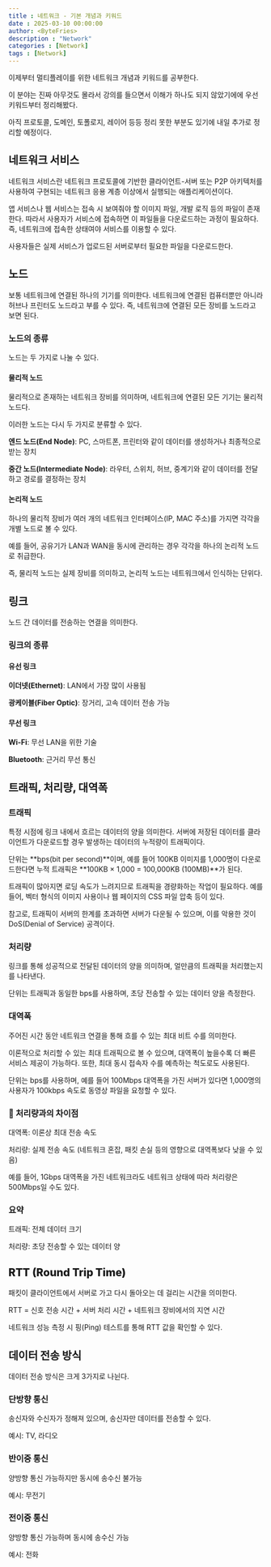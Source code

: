 ```yaml
---
title : 네트워크 - 기본 개념과 키워드
date : 2025-03-10 00:00:00
author: <ByteFries>
description : "Network"
categories : [Network]
tags : [Network]
---
```

이제부터 멀티플레이를 위한 네트워크 개념과 키워드를 공부한다.  

이 분야는 진짜 아무것도 몰라서 강의를 들으면서 이해가 하나도 되지 않았기에에 우선 키워드부터 정리해봤다.  

아직 프로토콜, 도메인, 토폴로지, 레이어 등등 정리 못한 부분도 있기에 내일 추가로 정리할 예정이다.  

## <span style = "font-weight: 800;">네트워크 서비스</span>

네트워크 서비스란 네트워크 프로토콜에 기반한 클라이언트-서버 또는 P2P 아키텍처를 사용하여 구현되는 네트워크 응용 계층 이상에서 실행되는 애플리케이션이다.

앱 서비스나 웹 서비스는 접속 시 보여줘야 할 이미지 파일, 개발 로직 등의 파일이 존재한다. 따라서 사용자가 서비스에 접속하면 이 파일들을 다운로드하는 과정이 필요하다. 즉, 네트워크에 접속한 상태여야 서비스를 이용할 수 있다.

사용자들은 실제 서비스가 업로드된 서버로부터 필요한 파일을 다운로드한다.

## <span style = "font-weight: 800;">노드</span>

보통 네트워크에 연결된 하나의 기기를 의미한다. 네트워크에 연결된 컴퓨터뿐만 아니라 허브나 프린터도 노드라고 부를 수 있다. 즉, 네트워크에 연결된 모든 장비를 노드라고 보면 된다.

### <span style = "font-weight: 800;">노드의 종류</span>
노드는 두 가지로 나눌 수 있다.

#### <span style = "font-weight: 800;">물리적 노드</span>

물리적으로 존재하는 네트워크 장비를 의미하며, 네트워크에 연결된 모든 기기는 물리적 노드다.

이러한 노드는 다시 두 가지로 분류할 수 있다.

**엔드 노드(End Node)**: PC, 스마트폰, 프린터와 같이 데이터를 생성하거나 최종적으로 받는 장치

**중간 노드(Intermediate Node)**: 라우터, 스위치, 허브, 중계기와 같이 데이터를 전달하고 경로를 결정하는 장치

#### <span style = "font-weight: 800;">논리적 노드</span>

하나의 물리적 장비가 여러 개의 네트워크 인터페이스(IP, MAC 주소)를 가지면 각각을 개별 노드로 볼 수 있다.

예를 들어, 공유기가 LAN과 WAN을 동시에 관리하는 경우 각각을 하나의 논리적 노드로 취급한다.

즉, 물리적 노드는 실제 장비를 의미하고, 논리적 노드는 네트워크에서 인식하는 단위다.

## <span style = "font-weight: 800;">링크</span>

노드 간 데이터를 전송하는 연결을 의미한다.

### <span style = "font-weight: 800;">링크의 종류</span>

#### <span style = "font-weight: 800;">유선 링크</span>

**이더넷(Ethernet)**: LAN에서 가장 많이 사용됨

**광케이블(Fiber Optic)**: 장거리, 고속 데이터 전송 가능

#### <span style = "font-weight: 800;">무선 링크</span>

**Wi-Fi**: 무선 LAN을 위한 기술

**Bluetooth**: 근거리 무선 통신

## <span style = "font-weight: 800;">트래픽, 처리량, 대역폭</span>

### <span style = "font-weight: 800;">트래픽</span>

특정 시점에 링크 내에서 흐르는 데이터의 양을 의미한다. 서버에 저장된 데이터를 클라이언트가 다운로드할 경우 발생하는 데이터의 누적량이 트래픽이다.

단위는 **bps(bit per second)**이며, 예를 들어 100KB 이미지를 1,000명이 다운로드한다면 누적 트래픽은 **100KB × 1,000 = 100,000KB (100MB)**가 된다.

트래픽이 많아지면 로딩 속도가 느려지므로 트래픽을 경량화하는 작업이 필요하다.
예를 들어, 벡터 형식의 이미지 사용이나 웹 페이지의 CSS 파일 압축 등이 있다.

참고로, 트래픽이 서버의 한계를 초과하면 서버가 다운될 수 있으며, 이를 악용한 것이 DoS(Denial of Service) 공격이다.

### <span style = "font-weight: 800;">처리량</span>

링크를 통해 성공적으로 전달된 데이터의 양을 의미하며, 얼만큼의 트래픽을 처리했는지를 나타낸다.

단위는 트래픽과 동일한 bps를 사용하며, 초당 전송할 수 있는 데이터 양을 측정한다.


### <span style = "font-weight: 800;">대역폭</span>

주어진 시간 동안 네트워크 연결을 통해 흐를 수 있는 최대 비트 수를 의미한다.

이론적으로 처리할 수 있는 최대 트래픽으로 볼 수 있으며, 대역폭이 높을수록 더 빠른 서비스 제공이 가능하다. 또한, 최대 동시 접속자 수를 예측하는 척도로도 사용된다.

단위는 bps를 사용하며, 예를 들어 100Mbps 대역폭을 가진 서버가 있다면 1,000명의 사용자가 100kbps 속도로 동영상 파일을 요청할 수 있다.

### <span style = "font-weight: 800;">🚨 처리량과의 차이점</span>

대역폭: 이론상 최대 전송 속도

처리량: 실제 전송 속도 (네트워크 혼잡, 패킷 손실 등의 영향으로 대역폭보다 낮을 수 있음)

예를 들어, 1Gbps 대역폭을 가진 네트워크라도 네트워크 상태에 따라 처리량은 500Mbps일 수도 있다.

### <span style = "font-weight: 800;">요약</span>

트래픽: 전체 데이터 크기

처리량: 초당 전송할 수 있는 데이터 양


## <span style = "font-weight: 800;">RTT (Round Trip Time)</span>

패킷이 클라이언트에서 서버로 가고 다시 돌아오는 데 걸리는 시간을 의미한다.

RTT = 신호 전송 시간 + 서버 처리 시간 + 네트워크 장비에서의 지연 시간

네트워크 성능 측정 시 핑(Ping) 테스트를 통해 RTT 값을 확인할 수 있다.

## <span style = "font-weight: 800;">데이터 전송 방식</span>

데이터 전송 방식은 크게 3가지로 나뉜다.

### <span style = "font-weight: 800;">단방향 통신</span>

송신자와 수신자가 정해져 있으며, 송신자만 데이터를 전송할 수 있다.

예시: TV, 라디오

### <span style = "font-weight: 800;">반이중 통신</span>

양방향 통신 가능하지만 동시에 송수신 불가능

예시: 무전기

### <span style = "font-weight: 800;">전이중 통신</span>

양방향 통신 가능하며 동시에 송수신 가능

예시: 전화
